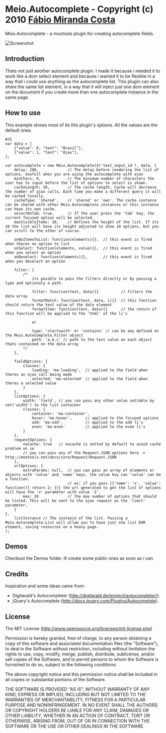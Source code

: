 Meio.Autocomplete - Copyright (c) 2010 [Fábio Miranda Costa](http://meiocodigo.com/)
========================================================================

Meio.Autocomplete - a mootools plugin for creating autocomplete fields.

![Screenshot](http://github.com/fabiomcosta/mootools-meio-autocomplete/raw/master/Assets/image_forge.png)

Introduction
------------

Thats not just another autocomplete plugin.
I made it because i needed it to work like a dom select element and because i wanted it to be flexible in a way that i could use anything as the autocomplete list.
This plugin can also share the same list element, in a way that it will inject just one dom element on the document if you create more than one autocomplete instance in the same page.

How to use
----------

This example shows most of its this plugin's options. All the values are the default ones.

	#JS
	var data = [
		{"value": 0, "text": "Brazil"},
		{"value": 1, "text": "Ajax"},
	];

	var autocomplete = new Meio.Autocomplete($('text_input_id'), data, {
		delay: 200, 			// The delay before rendering the list of options. Usefull when you are using the autocomplete with ajax
		minChars: 0,			// The minimum number of characters the user has to input before the list of options to select is shown.
		cacheLength: 20,		// The cache length. Cache will decrease the number of ajax calls. Each time you make a different query it will be cached locally.
		cacheType: 'shared',	// 'shared' or 'own'. The cache instance can be shared with other Meio.Autocomplete instances or this instance can have its own cache.
		selectOnTab: true,		// If the user press the 'tab' key, the current focused option will be selected.
		maxVisibleItems: 10,	// Defines the height of the list. If its 10 the list will have its height adjusted to show 10 options, but you can scroll to the other of course.
		
		onNoItemsToList: function(elements){},	// this event is fired when theres no option to list
		onSelect: function(elements, value){},	// this event is fired when you select an option
		onDeselect: function(elements){},		// this event is fired when you deselect an option
		
		filter: {
			/*
				its posible to pass the filters directly or by passing a type and optionaly a path.
				
				filter: function(text, data){}			// filters the data array
				formatMatch: function(text, data, i){}	// this function should return the text value of the data element
				formatItem: function(text, data){}		// the return of this function will be applied to the 'html' of the li's
				
				or
				
				type: 'startswith' or 'contains' // can be any defined on the Meio.Autocomplete.Filter object
				path: 'a.b.c' // path to the text value on each object thats contained on the data array
			*/
		},
		
		fieldOptions: {
			classes: {
				loading: 'ma-loading',	// applied to the field when theres an ajax call being made
				selected: 'ma-selected'	// applied to the field when theres a selected value
			}
		},
		listOptions: {
			width: 'field',	// you can pass any other value settable by set('width') to the list container
			classes: {
				container: 'ma-container',
				hover: 'ma-hover',		// applied to the focused options
				odd: 'ma-odd',			// applied to the odd li's
				even: 'ma-even'			// applied to the even li's
			}
		},
		requestOptions: {
			noCache: true	// nocache is setted by default to avoid cache problem on ie
			// you can pass any of the Request.JSON options here -> http://mootools.net/docs/core/Request/Request.JSON
		},
		urlOptions: {
			extraParams: null,	// you can pass an array of elements or objects with 'value' and 'name' keys. the value key can 'value' can be a function.
								// ex: if you pass [{'name': 'x', 'value': function(){ return 2; }}] the url generated to get the list of options will have the 'x' parameter with value '2'.
			max: 20				// the max number of options that should be listed. This will be sent to the ajax request as the 'limit' parameter.
		}
	},
		listInstance // The instance of the list. Passing a Meio.Autocomplete.List will allow you to have just one list DOM element, saving resources on a heavy page.
	);

Demos
-----

Checkout the Demos folder. Ill create some public ones as soon as i can.

Credits
-------

Inspiration and some ideas came from:

* Digitarald's Autocompleter (http://digitarald.de/project/autocompleter/);
* jQuery's Autocomplete (http://docs.jquery.com/Plugins/Autocomplete).

License
-------

The MIT License (http://www.opensource.org/licenses/mit-license.php)

Permission is hereby granted, free of charge, to any person
obtaining a copy of this software and associated documentation
files (the "Software"), to deal in the Software without
restriction, including without limitation the rights to use,
copy, modify, merge, publish, distribute, sublicense, and/or sell
copies of the Software, and to permit persons to whom the
Software is furnished to do so, subject to the following
conditions:

The above copyright notice and this permission notice shall be
included in all copies or substantial portions of the Software.

THE SOFTWARE IS PROVIDED "AS IS", WITHOUT WARRANTY OF ANY KIND,
EXPRESS OR IMPLIED, INCLUDING BUT NOT LIMITED TO THE WARRANTIES
OF MERCHANTABILITY, FITNESS FOR A PARTICULAR PURPOSE AND
NONINFRINGEMENT. IN NO EVENT SHALL THE AUTHORS OR COPYRIGHT
HOLDERS BE LIABLE FOR ANY CLAIM, DAMAGES OR OTHER LIABILITY,
WHETHER IN AN ACTION OF CONTRACT, TORT OR OTHERWISE, ARISING
FROM, OUT OF OR IN CONNECTION WITH THE SOFTWARE OR THE USE OR
OTHER DEALINGS IN THE SOFTWARE.
